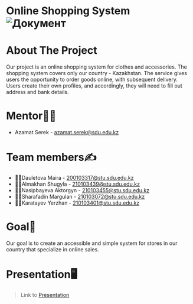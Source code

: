  # Online Shopping System    ![Документ](https://github.com/othneildrew/Best-README-Template/raw/master/images/logo.png )

# About The Project
Our project is an online shopping system for clothes and accessories. 
The shopping system covers only our country - Kazakhstan. 
The service gives users the opportunity to order goods online, with subsequent delivery. 
Users create their own profiles, and accordingly, they will need to fill out address and bank details.

# Mentor👨‍🏫
- Azamat Serek - <azamat.serek@sdu.edu.kz>

# Team members✍️️
- 👩‍💻Dauletova Maira - 200103317@stu.sdu.edu.kz
- 👩‍💻Almakhan Shugyla - 210103439@stu.sdu.edu.kz
- 👩‍💻Nasipbayeva Aktorgyn - 210103455@stu.sdu.edu.kz
- 👨‍💻Sharafadin Margulan - 210103072@stu.sdu.edu.kz
- 👨‍💻Karatayev Yerzhan - 210103401@stu.sdu.edu.kz

# Goal🎯
Our goal is to create an accessible and simple system for stores in our country that specialize in online sales.

# Presentation🖥️

> Link to [Presentation](https://www.canva.com/design/DAFhARqXsFk/kqsgzMfHXwN3aGsZB4lbLQ/edit?utm_content=DAFhARqXsFk&utm_campaign=designshare&utm_medium=link2&utm_source=sharebutton)
